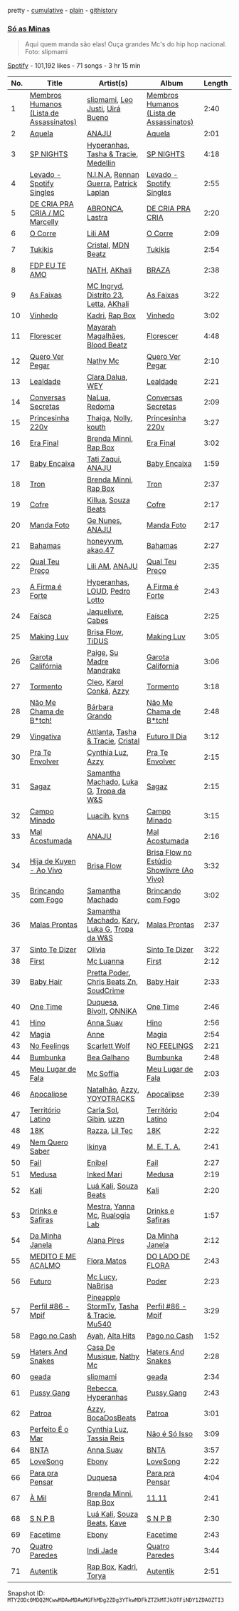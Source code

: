 pretty - [cumulative](/playlists/cumulative/37i9dQZF1DXe4mpNXfrVqx.md) - [plain](/playlists/plain/37i9dQZF1DXe4mpNXfrVqx) - [githistory](https://github.githistory.xyz/mackorone/spotify-playlist-archive/blob/main/playlists/plain/37i9dQZF1DXe4mpNXfrVqx)

### [Só as Minas](https://open.spotify.com/playlist/37i9dQZF1DXe4mpNXfrVqx)

> Aqui quem manda são elas! Ouça grandes Mc's do hip hop nacional\. Foto: slipmami

[Spotify](https://open.spotify.com/user/spotify) - 101,192 likes - 71 songs - 3 hr 15 min

| No. | Title | Artist(s) | Album | Length |
|---|---|---|---|---|
| 1 | [Membros Humanos \(Lista de Assassinatos\)](https://open.spotify.com/track/3MbztTv38jaodCxoFoVp2d) | [slipmami](https://open.spotify.com/artist/1tnx55teqOt1cV6IlKcgNs), [Leo Justi](https://open.spotify.com/artist/1puzPcrOHKTMQ6KTuYfqU0), [Uirá Bueno](https://open.spotify.com/artist/3WR2JyTHBxXYftjNpZmrvA) | [Membros Humanos \(Lista de Assassinatos\)](https://open.spotify.com/album/6WzLu1wOWV39SGQisShEXn) | 2:40 |
| 2 | [Aquela](https://open.spotify.com/track/6tTrBabjXkXU1xzjQiPsj3) | [ANAJU](https://open.spotify.com/artist/0OWvjDdxvQS2tF6VGAkHgN) | [Aquela](https://open.spotify.com/album/7nfk0v1E5ioLL9cSlABxqs) | 2:01 |
| 3 | [SP NIGHTS](https://open.spotify.com/track/7vGHlTrWDz06KyvxGOZaOg) | [Hyperanhas](https://open.spotify.com/artist/7oNGVWHSEpvIGJpNDtgudz), [Tasha & Tracie](https://open.spotify.com/artist/5Gv1C1LY8pWiYcfcdjSNMT), [Medellin](https://open.spotify.com/artist/06zC1Z0YDLeWPBLIEAkswh) | [SP NIGHTS](https://open.spotify.com/album/1SX7FU8W8lOiwUT4smFTtb) | 4:18 |
| 4 | [Levado \- Spotify Singles](https://open.spotify.com/track/15psePad9IL6X85xlyjzRh) | [N.I.N.A](https://open.spotify.com/artist/32NfHH4nSmu97Z4RQjPyET), [Rennan Guerra](https://open.spotify.com/artist/1342WybEuWuTMbl8emV1TA), [Patrick Laplan](https://open.spotify.com/artist/4XfU95qBFC5ZmdhfRXeP6o) | [Levado \- Spotify Singles](https://open.spotify.com/album/2vJRY4PZKv6wtUdG7Uoldy) | 2:55 |
| 5 | [DE CRIA PRA CRIA / MC Marcelly](https://open.spotify.com/track/6ytgQdqiWF2QDH9lA24knH) | [ABRONCA](https://open.spotify.com/artist/03Bdw7o4orNeiIa0WHp4Fd), [Lastra](https://open.spotify.com/artist/5W0yWqP7U3b2Y89gSgR9OD) | [DE CRIA PRA CRIA](https://open.spotify.com/album/201Vl6NCeUaR2c4bnSxYad) | 2:20 |
| 6 | [O Corre](https://open.spotify.com/track/7z0eBvO3NlS8u1zPraGWrI) | [Lili AM](https://open.spotify.com/artist/45IsqSgzBYXprOizrPgadw) | [O Corre](https://open.spotify.com/album/0VH0MFtMzmo4VtlhgOWl58) | 2:09 |
| 7 | [Tukikis](https://open.spotify.com/track/4yaZDkcert6F9kN4Bs51B7) | [Cristal](https://open.spotify.com/artist/6i4nbGTS2gSP0e6emkTqdX), [MDN Beatz](https://open.spotify.com/artist/6EaIRN2UvHGu9EdeBvfPo1) | [Tukikis](https://open.spotify.com/album/0NarRuAKpqlB8Aet14O24n) | 2:54 |
| 8 | [FDP EU TE AMO](https://open.spotify.com/track/7oRU2MX5XxLVe53Zh5uZN5) | [NATH](https://open.spotify.com/artist/6dAUWqdIfuQKFV9i2kMiFx), [AKhali](https://open.spotify.com/artist/0ldnjk0MOqCCqu7RkMb3Ku) | [BRAZA](https://open.spotify.com/album/0hNutyZHAMMxDZqTskpIOZ) | 2:38 |
| 9 | [As Faixas](https://open.spotify.com/track/0pXcuV7F9sayTpfICzxKsU) | [MC Ingryd](https://open.spotify.com/artist/09EYYUcfEDOvj3D5f45L99), [Distrito 23](https://open.spotify.com/artist/5itNRAG8DPcD6Yrm1rFPLv), [Letta](https://open.spotify.com/artist/0jyT3a5KlJqq751sfrc9Bn), [AKhali](https://open.spotify.com/artist/0ldnjk0MOqCCqu7RkMb3Ku) | [As Faixas](https://open.spotify.com/album/7lcgZlUhLUzn6Ulerl4pbB) | 3:22 |
| 10 | [Vinhedo](https://open.spotify.com/track/3Jk2PrmUEspv0c8HcWPqia) | [Kadri](https://open.spotify.com/artist/080IizDi2wwWfkw1zPdBZz), [Rap Box](https://open.spotify.com/artist/5FEcNzwbLj2pvhgZFojYAp) | [Vinhedo](https://open.spotify.com/album/1O8M18t6aiWpNNsQsKx2gh) | 3:02 |
| 11 | [Florescer](https://open.spotify.com/track/7k5SeF10dmOPbzxebfUc7F) | [Mayarah Magalhães](https://open.spotify.com/artist/2FmV8Y424XsncsEO9ztY3p), [Blood Beatz](https://open.spotify.com/artist/5MGHzEwXZ13izki8gsjrFc) | [Florescer](https://open.spotify.com/album/1NJsjzZ2AZBFCPCOeVyb7x) | 4:48 |
| 12 | [Quero Ver Pegar](https://open.spotify.com/track/4lwzCs6SGC97ha4OvW4TU1) | [Nathy Mc](https://open.spotify.com/artist/5Hh5JFQlFsF2xqhCzJuJCo) | [Quero Ver Pegar](https://open.spotify.com/album/2KCX9iuSV51vkp3vMnPQYY) | 2:10 |
| 13 | [Lealdade](https://open.spotify.com/track/02qzKn3hIHuPL7jf1gxZY6) | [Clara Dalua](https://open.spotify.com/artist/3hiOjOhhsHCbXK9Fv3EmF1), [WEY](https://open.spotify.com/artist/6nZ39vMOOOgXQ471Jy5jhR) | [Lealdade](https://open.spotify.com/album/3UVCBgMLJwuPuujCg6tm6G) | 2:21 |
| 14 | [Conversas Secretas](https://open.spotify.com/track/54lXGqjLkx1l6nDqvRAw3E) | [NaLua](https://open.spotify.com/artist/1JuaPNMWpUfF5sKtvLs7eA), [Redoma](https://open.spotify.com/artist/0Jit1nn3676eCzXLM8bcxk) | [Conversas Secretas](https://open.spotify.com/album/6sfC8DyOG3WoAXwRZjGdk7) | 2:09 |
| 15 | [Princesinha 220v](https://open.spotify.com/track/6BBxKxvZC6oI01ujBVeI5a) | [Thaiga](https://open.spotify.com/artist/2pah7gsh8SfyngWVHzvsY4), [Nolly](https://open.spotify.com/artist/0AyG67rFODHB8963eyG0tT), [kouth](https://open.spotify.com/artist/2KMezb1S2TuirqGVavMXqY) | [Princesinha 220v](https://open.spotify.com/album/6JtCRz1ZnHQWMLpqQrw5c2) | 3:27 |
| 16 | [Era Final](https://open.spotify.com/track/74i1NNwzsVYNwqXraf5s1N) | [Brenda Minni](https://open.spotify.com/artist/4ghtdtCtMlEmNyyTP9bSN9), [Rap Box](https://open.spotify.com/artist/5FEcNzwbLj2pvhgZFojYAp) | [Era Final](https://open.spotify.com/album/5CSLeYNdPXUCBBBUzRoDpy) | 3:02 |
| 17 | [Baby Encaixa](https://open.spotify.com/track/73W5TnbTGT3mTqplHwrHdY) | [Tati Zaqui](https://open.spotify.com/artist/0e68cnJyUTJu1nEuxxMSLm), [ANAJU](https://open.spotify.com/artist/0OWvjDdxvQS2tF6VGAkHgN) | [Baby Encaixa](https://open.spotify.com/album/0yr8pzDUuuK3l1K045jiJ2) | 1:59 |
| 18 | [Tron](https://open.spotify.com/track/7ysqztAgIpzfdkxGbJVma2) | [Brenda Minni](https://open.spotify.com/artist/4ghtdtCtMlEmNyyTP9bSN9), [Rap Box](https://open.spotify.com/artist/5FEcNzwbLj2pvhgZFojYAp) | [Tron](https://open.spotify.com/album/7mk2g6xbRbTy1nt8DAItea) | 2:37 |
| 19 | [Cofre](https://open.spotify.com/track/4Ob435otPVxJEvhYVDyaxW) | [Killua](https://open.spotify.com/artist/7N0gUkzHkjXISZ7WyilZfo), [Souza Beats](https://open.spotify.com/artist/4GKTaVfXG0HMeGvK3g1JTq) | [Cofre](https://open.spotify.com/album/1zeiWi4ap2VXX9ldNQXxCK) | 2:17 |
| 20 | [Manda Foto](https://open.spotify.com/track/2ZAT9lqhq7sEYtyUsg72QR) | [Ge Nunes](https://open.spotify.com/artist/3Fld6S2obQAqXJlMetQMja), [ANAJU](https://open.spotify.com/artist/0OWvjDdxvQS2tF6VGAkHgN) | [Manda Foto](https://open.spotify.com/album/17yuXJKc5MUKgRg6jAmLLf) | 2:17 |
| 21 | [Bahamas](https://open.spotify.com/track/7HfiOshF1YAe7rDF7e47XW) | [honeyyvm](https://open.spotify.com/artist/6FRAAq4oJpZ8MVmnzc9Qvw), [akao.47](https://open.spotify.com/artist/28lnuiU2tScvRMesfbeHMh) | [Bahamas](https://open.spotify.com/album/5rEUBcuC0pMEaGcH0J5oQ9) | 2:27 |
| 22 | [Qual Teu Preço](https://open.spotify.com/track/5DkIcaWxMPhmKRHwotewgI) | [Lili AM](https://open.spotify.com/artist/45IsqSgzBYXprOizrPgadw), [ANAJU](https://open.spotify.com/artist/0OWvjDdxvQS2tF6VGAkHgN) | [Qual Teu Preço](https://open.spotify.com/album/40AYtqXg2H4S0Q37slXaBK) | 2:35 |
| 23 | [A Firma é Forte](https://open.spotify.com/track/2hXPKwtp3D4LJl29MalPMh) | [Hyperanhas](https://open.spotify.com/artist/7oNGVWHSEpvIGJpNDtgudz), [LOUD](https://open.spotify.com/artist/5IxHRw1SD3SAHXozuWWTFS), [Pedro Lotto](https://open.spotify.com/artist/23ot0eI6ByBW6LrlBfr2bm) | [A Firma é Forte](https://open.spotify.com/album/4CzzlUFpX7RPTzALrKFQYk) | 2:43 |
| 24 | [Faísca](https://open.spotify.com/track/4AUy9gxaNejktNYIFNJWRW) | [Jaquelivre](https://open.spotify.com/artist/6oglA3VW3IUQhRtFvE6oyD), [Cabes](https://open.spotify.com/artist/00RYM1fJO6kr6Z2jOuD9BW) | [Faísca](https://open.spotify.com/album/4ORKX07HIdDEbFoV4BaGZU) | 2:25 |
| 25 | [Making Luv](https://open.spotify.com/track/4S8rwnVkJ3P8LgmKavFS9C) | [Brisa Flow](https://open.spotify.com/artist/78XNtbcRuW435NYDYV0rWO), [TiDUS](https://open.spotify.com/artist/7IxX7YZFKExg98w2dxgsXj) | [Making Luv](https://open.spotify.com/album/7eh0moIuvRGns9Hc12ZYj0) | 3:05 |
| 26 | [Garota Califórnia](https://open.spotify.com/track/3qVGrdhoNv3xzpga0B8I6S) | [Paige](https://open.spotify.com/artist/1XqfMFbATKSRu5nDy2AZO9), [Su Madre Mandrake](https://open.spotify.com/artist/1S1jcqQMtTQhQF1D2yhk4i) | [Garota California](https://open.spotify.com/album/6tkNx1oadbWZLzYr3kH1Tk) | 3:06 |
| 27 | [Tormento](https://open.spotify.com/track/7eM0YTE95V1KkPw4pANo1Y) | [Cleo](https://open.spotify.com/artist/0Re3qA28AJh2eIITpbREtx), [Karol Conká](https://open.spotify.com/artist/6ODCVWBfGNFUf1bpo0c2Ge), [Azzy](https://open.spotify.com/artist/1uf8uSErmKc3JVtmjVBZ83) | [Tormento](https://open.spotify.com/album/0B8xX96n8bkqDp5eN2U8pI) | 3:18 |
| 28 | [Não Me Chama de B\*tch!](https://open.spotify.com/track/3zfQ7bpsPlD17nUXFsg5TY) | [Bárbara Grando](https://open.spotify.com/artist/3Q7SOEZnnLV4lzp4I09k9F) | [Não Me Chama de B\*tch!](https://open.spotify.com/album/24OF1ZkPvnIHT1NqnwLBFr) | 2:48 |
| 29 | [Vingativa](https://open.spotify.com/track/5sYtsBdGz8TeFYxERi2QTe) | [Attlanta](https://open.spotify.com/artist/62sBXKsvsgkuSZ93cQHDzr), [Tasha & Tracie](https://open.spotify.com/artist/5Gv1C1LY8pWiYcfcdjSNMT), [Cristal](https://open.spotify.com/artist/6i4nbGTS2gSP0e6emkTqdX) | [Futuro II Dia](https://open.spotify.com/album/6ZIGGpDGt3wkgHtEgmBE1a) | 3:12 |
| 30 | [Pra Te Envolver](https://open.spotify.com/track/31vJOmz9qawxWqIGadYLq2) | [Cynthia Luz](https://open.spotify.com/artist/0QHGCPmM4UgeNvrNPntSlu), [Azzy](https://open.spotify.com/artist/1uf8uSErmKc3JVtmjVBZ83) | [Pra Te Envolver](https://open.spotify.com/album/5gZptLNPQo1jl93XlyIFF1) | 2:15 |
| 31 | [Sagaz](https://open.spotify.com/track/29bg2slgQdSLT0tjsR95b9) | [Samantha Machado](https://open.spotify.com/artist/5qQdzyIlYfzICKOVdb7XvY), [Luka G](https://open.spotify.com/artist/7C8aOOowROEiSZ9YfhFAg9), [Tropa da W&S](https://open.spotify.com/artist/1APqNiQUA2XpwLEbywSWmZ) | [Sagaz](https://open.spotify.com/album/1qysRiSfDDpuxQNaS8AG6p) | 2:15 |
| 32 | [Campo Minado](https://open.spotify.com/track/2uPmyJMVozLNBE6YermhOM) | [Luacih](https://open.spotify.com/artist/7zsL7ceYrzvikWVlI7BnTI), [kvns](https://open.spotify.com/artist/2sjuykDI11jxTPdj2qosn4) | [Campo Minado](https://open.spotify.com/album/1GVoV2r9U7dZNKWXvXFX27) | 3:15 |
| 33 | [Mal Acostumada](https://open.spotify.com/track/0RWjEc3Y45ZVYHVwqRwiPz) | [ANAJU](https://open.spotify.com/artist/0OWvjDdxvQS2tF6VGAkHgN) | [Mal Acostumada](https://open.spotify.com/album/35BcLJ5tKOzbqKKqIgTeIB) | 2:16 |
| 34 | [Hija de Kuyen \- Ao Vivo](https://open.spotify.com/track/2ca0ORNc1zHBU55rENU09T) | [Brisa Flow](https://open.spotify.com/artist/78XNtbcRuW435NYDYV0rWO) | [Brisa Flow no Estúdio Showlivre \(Ao Vivo\)](https://open.spotify.com/album/3ln6jlK3dSMATTdhHnm2w1) | 3:32 |
| 35 | [Brincando com Fogo](https://open.spotify.com/track/5PBBFVKYsPBj5qUs2O9QwI) | [Samantha Machado](https://open.spotify.com/artist/5qQdzyIlYfzICKOVdb7XvY) | [Brincando com Fogo](https://open.spotify.com/album/4fTVijJjlJ0oR9HpGHW1yk) | 3:02 |
| 36 | [Malas Prontas](https://open.spotify.com/track/5tHCD2TzqXr91NqUCBnTpO) | [Samantha Machado](https://open.spotify.com/artist/5qQdzyIlYfzICKOVdb7XvY), [Kary](https://open.spotify.com/artist/01BlVHDAqPgLw407BsxqzN), [Luka G](https://open.spotify.com/artist/7C8aOOowROEiSZ9YfhFAg9), [Tropa da W&S](https://open.spotify.com/artist/1APqNiQUA2XpwLEbywSWmZ) | [Malas Prontas](https://open.spotify.com/album/3NoLX9JnxmOaC0EfwKezAD) | 2:37 |
| 37 | [Sinto Te Dizer](https://open.spotify.com/track/5O1UvWpcxMjT5ZoCjfAy2u) | [Olívia](https://open.spotify.com/artist/2ujvd2c3fhWYQAzC9mT8UQ) | [Sinto Te Dizer](https://open.spotify.com/album/6HEscFE5brELtlw4Nfl76V) | 3:22 |
| 38 | [First](https://open.spotify.com/track/0oomKGn85TDeVwhSIiTLQA) | [Mc Luanna](https://open.spotify.com/artist/6VpdTQWCRE01WVoEuby2a6) | [First](https://open.spotify.com/album/3cdm9REaJt8UGdSC3N2gSN) | 2:12 |
| 39 | [Baby Hair](https://open.spotify.com/track/6tgveJsfKptFd0mvJG9Iv6) | [Pretta Poder](https://open.spotify.com/artist/6CEm11gYIUP8EeirFIXAYt), [Chris Beats Zn](https://open.spotify.com/artist/0YOr5sV4zMMyj5xviWiFjW), [SoudCrime](https://open.spotify.com/artist/0Huu7Wxkay3mCaoMuVkRNg) | [Baby Hair](https://open.spotify.com/album/6Hk41Rh3IMBcdhOwneSaQo) | 2:33 |
| 40 | [One Time](https://open.spotify.com/track/5gIJmws4seQ2IFy8lJ3sE1) | [Duquesa](https://open.spotify.com/artist/1JlC6XG7lkwT6GzgQB9xOx), [Bivolt](https://open.spotify.com/artist/0mQoWD18BxzhN8kr1cNwgQ), [ONNiKA](https://open.spotify.com/artist/7h2qMFZKbjifWLpMhsQ988) | [One Time](https://open.spotify.com/album/4rjOriodyXvpjXWJKDMNWM) | 2:46 |
| 41 | [Hino](https://open.spotify.com/track/76WBiLzMTj5JDHPQl4bKRG) | [Anna Suav](https://open.spotify.com/artist/6qLRyBdF6aLwW8mOEYB9fX) | [Hino](https://open.spotify.com/album/0A9LwErBKgaY0TMHcrNt5p) | 2:56 |
| 42 | [Magia](https://open.spotify.com/track/3gxkgQ5ZihoXGnrPsxS9Vx) | [Anne](https://open.spotify.com/artist/3W3JovBaRZsYyIWY2FslWq) | [Magia](https://open.spotify.com/album/2nhzLLb9DgJ9P75xg0FAxn) | 2:54 |
| 43 | [No Feelings](https://open.spotify.com/track/14e36462Mej9BbWFkO42T2) | [Scarlett Wolf](https://open.spotify.com/artist/5hiwoYrfML1abtDBW5EG2p) | [NO FEELINGS](https://open.spotify.com/album/5MWp3ROrxT3rAA85S5Zplb) | 2:21 |
| 44 | [Bumbunka](https://open.spotify.com/track/79kwyO53ANPImzsvFyRqLa) | [Bea Galhano](https://open.spotify.com/artist/0yFi90XiMn031PAznQsM4X) | [Bumbunka](https://open.spotify.com/album/4PfmEZbermcJZLd0LPgjwW) | 2:48 |
| 45 | [Meu Lugar de Fala](https://open.spotify.com/track/0ckL8UjwoAYIOJ8hwQ8ASt) | [Mc Soffia](https://open.spotify.com/artist/2aPCjzfki5HgFLrse785FT) | [Meu Lugar de Fala](https://open.spotify.com/album/6Z24Hr0ndBCzkExWgb7RNV) | 2:03 |
| 46 | [Apocalipse](https://open.spotify.com/track/2SQSpgUipLIYLPTg3bpefW) | [Natalhão](https://open.spotify.com/artist/5ptoEbRZaVPuPXvWdsRrWc), [Azzy](https://open.spotify.com/artist/1uf8uSErmKc3JVtmjVBZ83), [YOYOTRACKS](https://open.spotify.com/artist/0X813faPRmYEvgsc5foonA) | [Apocalipse](https://open.spotify.com/album/2W3iFFnbROvv5z8aKlyPQZ) | 2:39 |
| 47 | [Território Latino](https://open.spotify.com/track/4j4e7eyjnr8o7rbNnSSvpU) | [Carla Sol](https://open.spotify.com/artist/5fsVgeMY2QWGXbNW6rIjgN), [Gibin](https://open.spotify.com/artist/7lC3tO6g2CQhlN0yeDVLDM), [uzzn](https://open.spotify.com/artist/67MmjOmWtHtGANmzJlnvAC) | [Território Latino](https://open.spotify.com/album/5TQSuXBvBN0oHJYppBeKIH) | 2:04 |
| 48 | [18K](https://open.spotify.com/track/2OnR3EE6hnr3mkQb8VrdrJ) | [Razza](https://open.spotify.com/artist/4YloRSGWAe8uoTJANaYpNL), [Lil Tec](https://open.spotify.com/artist/62ZZ5XZHCUg0O6QMPzEAQQ) | [18K](https://open.spotify.com/album/5b85c5VRv1qghJcBUFyHBI) | 2:22 |
| 49 | [Nem Quero Saber](https://open.spotify.com/track/1BMSRjqjt2INiJ4PuEyWmv) | [Ikinya](https://open.spotify.com/artist/3P9UYzQwlhR3HczWdbtcmU) | [M\. E\. T\. A.](https://open.spotify.com/album/4I6FSM59W2S3umPPxBukLW) | 2:41 |
| 50 | [Fail](https://open.spotify.com/track/0GCWTSB5Wj04ZMQGswxkuU) | [Enibel](https://open.spotify.com/artist/7r0XN2WkKpDRqDu0wqzhrB) | [Fail](https://open.spotify.com/album/6Qt8h0qjPC3zK3yBXatORq) | 2:27 |
| 51 | [Medusa](https://open.spotify.com/track/2ycdoQS6a9dC33o0v3c1sx) | [Inked Mari](https://open.spotify.com/artist/2bQLU0aXvd4PY08qdTpeUJ) | [Medusa](https://open.spotify.com/album/2k5xtl0YyJVFomryO8MGBp) | 2:19 |
| 52 | [Kali](https://open.spotify.com/track/4ErEw1XXvgV5SvaUtmqXgS) | [Luá Kali](https://open.spotify.com/artist/7erv73antdGnjobwarhKOv), [Souza Beats](https://open.spotify.com/artist/4GKTaVfXG0HMeGvK3g1JTq) | [Kali](https://open.spotify.com/album/513Vo5nnWl40hZNpIsD3NL) | 2:20 |
| 53 | [Drinks e Safiras](https://open.spotify.com/track/56uwvZ7zUko1jBrD14nAOz) | [Mestra](https://open.spotify.com/artist/0DzMVY6htcmrpdC3f3J3Jm), [Yanna Mc](https://open.spotify.com/artist/3luf43YaYclVRwVfYLRKnF), [Rualogia Lab](https://open.spotify.com/artist/0CnQ6hl5qaXYfrYAy50u6k) | [Drinks e Safiras](https://open.spotify.com/album/7pwGE901unwGsjW8b728eh) | 1:57 |
| 54 | [Da Minha Janela](https://open.spotify.com/track/2iB7aFaUqa9lQbsNMYYSoS) | [Alana Pires](https://open.spotify.com/artist/5jmnFNMoHnnc2YU9emT4ce) | [Da Minha Janela](https://open.spotify.com/album/2ubQ78WGsyH3v3Uc97k4Sk) | 2:12 |
| 55 | [MEDITO E ME ACALMO](https://open.spotify.com/track/1L5Y2IEkzzKHY5IpONH3po) | [Flora Matos](https://open.spotify.com/artist/5Znx4PG5UsUitigaJnmZX3) | [DO LADO DE FLORA](https://open.spotify.com/album/4GWoodiAMapPzgitxYvygx) | 2:43 |
| 56 | [Futuro](https://open.spotify.com/track/0JqeNZ9naWlaojoueuwBQg) | [Mc Lucy](https://open.spotify.com/artist/44bzWn6GQs6zVXvnYtqIMa), [NaBrisa](https://open.spotify.com/artist/6hsjrcWvWqeIJaEUa9Fh3c) | [Poder](https://open.spotify.com/album/2Avjohr3TQNOdMaCbw3dOd) | 2:23 |
| 57 | [Perfil \#86 \- Mpif](https://open.spotify.com/track/2wp6XCZIzphvjYvwngYfAJ) | [Pineapple StormTv](https://open.spotify.com/artist/09U6hmCerKcIJrixubiBjm), [Tasha & Tracie](https://open.spotify.com/artist/5Gv1C1LY8pWiYcfcdjSNMT), [Mu540](https://open.spotify.com/artist/13yQqjPy4Esq0Ru3R1fipU) | [Perfil \#86 \- Mpif](https://open.spotify.com/album/5xy7S2y8QkzH5Zq8mBFVUI) | 3:29 |
| 58 | [Pago no Cash](https://open.spotify.com/track/6MVTR7ZeZGmNofygux7OcU) | [Ayah](https://open.spotify.com/artist/3AAXwZEJ5gGaRB63mbpSke), [Alta Hits](https://open.spotify.com/artist/5gSCmAPeZWVeVIfW2i2Pyv) | [Pago no Cash](https://open.spotify.com/album/633I4cppmO72JcF9P55dIv) | 1:52 |
| 59 | [Haters And Snakes](https://open.spotify.com/track/0GrH8cHTWShAdjaQtS9yBy) | [Casa De Musique](https://open.spotify.com/artist/0hZopCUa9lvzrv2GGsHfxz), [Nathy Mc](https://open.spotify.com/artist/5Hh5JFQlFsF2xqhCzJuJCo) | [Haters And Snakes](https://open.spotify.com/album/1ezQ47LA8hNsUdZafyOUSY) | 2:28 |
| 60 | [geada](https://open.spotify.com/track/6OJpeTE1wIBHBP9149QOcO) | [slipmami](https://open.spotify.com/artist/1tnx55teqOt1cV6IlKcgNs) | [geada](https://open.spotify.com/album/4U87UWtYMsHOYHe7s0jLX5) | 2:34 |
| 61 | [Pussy Gang](https://open.spotify.com/track/2uXXWRuYv6A70mj0cq3qhI) | [Rebecca](https://open.spotify.com/artist/5MS6HieNmKxzkAM8amE8sr), [Hyperanhas](https://open.spotify.com/artist/7oNGVWHSEpvIGJpNDtgudz) | [Pussy Gang](https://open.spotify.com/album/67ZypIXlENQDTdK8b61b8M) | 2:43 |
| 62 | [Patroa](https://open.spotify.com/track/1Uw33plA0I6BzsjBb9AI3f) | [Azzy](https://open.spotify.com/artist/1uf8uSErmKc3JVtmjVBZ83), [BocaDosBeats](https://open.spotify.com/artist/08Jh4nbAgQK1ZcY9FpcBjw) | [Patroa](https://open.spotify.com/album/2ojij9qTa6YUIqrAxukcwL) | 3:01 |
| 63 | [Perfeito É o Mar](https://open.spotify.com/track/6KLaWP1J5jjCHYCdVaLm7R) | [Cynthia Luz](https://open.spotify.com/artist/0QHGCPmM4UgeNvrNPntSlu), [Tassia Reis](https://open.spotify.com/artist/0kc1BjcLHaXhZVzCp0HeAl) | [Não é Só Isso](https://open.spotify.com/album/74oYgcDGGUfRnt9bJHmkKt) | 3:09 |
| 64 | [BNTA](https://open.spotify.com/track/1dUA1RZRJtTKYATLHuxsbS) | [Anna Suav](https://open.spotify.com/artist/6qLRyBdF6aLwW8mOEYB9fX) | [BNTA](https://open.spotify.com/album/0ukdEskm3LHXFYBvYwsCOk) | 3:57 |
| 65 | [LoveSong](https://open.spotify.com/track/2EKr8S6HHKJcuRXdxXDbwD) | [Ebony](https://open.spotify.com/artist/1UBSRfDGNkhpTWQeMyCwHb) | [LoveSong](https://open.spotify.com/album/4MHpH5xowDkLR6BgImxHNS) | 2:22 |
| 66 | [Para pra Pensar](https://open.spotify.com/track/3x3k5PnejMAIRjtU59BwxP) | [Duquesa](https://open.spotify.com/artist/1JlC6XG7lkwT6GzgQB9xOx) | [Para pra Pensar](https://open.spotify.com/album/0FDi3B8r4Xio6ZSfgZkcRV) | 4:04 |
| 67 | [À Mil](https://open.spotify.com/track/6dTVjamvjG1SNwiAbEHVsQ) | [Brenda Minni](https://open.spotify.com/artist/4ghtdtCtMlEmNyyTP9bSN9), [Rap Box](https://open.spotify.com/artist/5FEcNzwbLj2pvhgZFojYAp) | [11.11](https://open.spotify.com/album/15d6lSeL5rDks8tksYpQSv) | 2:41 |
| 68 | [S N P B](https://open.spotify.com/track/2ZILRHM8AfMlXY8FshGkgy) | [Luá Kali](https://open.spotify.com/artist/7erv73antdGnjobwarhKOv), [Souza Beats](https://open.spotify.com/artist/4GKTaVfXG0HMeGvK3g1JTq), [Kave](https://open.spotify.com/artist/30AsB6yzTLmEiqnHcSzTCw) | [S N P B](https://open.spotify.com/album/7oXtdqWwZM27N0v1oKMjus) | 2:30 |
| 69 | [Facetime](https://open.spotify.com/track/3jlHHNWI4zDED91EaX5ttE) | [Ebony](https://open.spotify.com/artist/1UBSRfDGNkhpTWQeMyCwHb) | [Facetime](https://open.spotify.com/album/2l1e5lXljgsDSAbZShQacr) | 2:43 |
| 70 | [Quatro Paredes](https://open.spotify.com/track/21ASd2aAIQClF0qoOGX7KX) | [Indi Jade](https://open.spotify.com/artist/3InLZ7IdbIvIlpkMw7k9xV) | [Quatro Paredes](https://open.spotify.com/album/0NN1rT8qJ500FoBN7xV9Aw) | 3:44 |
| 71 | [Autentik](https://open.spotify.com/track/0iakCJvnYl4a4O8OlZmIzH) | [Rap Box](https://open.spotify.com/artist/5FEcNzwbLj2pvhgZFojYAp), [Kadri](https://open.spotify.com/artist/080IizDi2wwWfkw1zPdBZz), [Torya](https://open.spotify.com/artist/1WWepZwmNRqvNIOpLyX8dh) | [Autentik](https://open.spotify.com/album/6u3TylmFcGwrf1Hh67X1e8) | 2:51 |

Snapshot ID: `MTY2ODc0MDQ2MCwwMDAwMDAwMGFhMDg2ZDg3YTkwMDFkZTZkMTJkOTFiNDY1ZDA0ZTI3`
